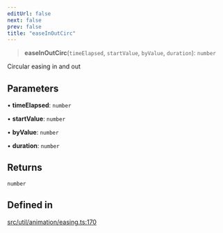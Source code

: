 ```yaml
---
editUrl: false
next: false
prev: false
title: "easeInOutCirc"
---
```


> **easeInOutCirc**(`timeElapsed`, `startValue`, `byValue`, `duration`): `number`

Circular easing in and out

## Parameters

• **timeElapsed**: `number`

• **startValue**: `number`

• **byValue**: `number`

• **duration**: `number`

## Returns

`number`

## Defined in

[src/util/animation/easing.ts:170](https://github.com/fabricjs/fabric.js/blob/5c1240d8b4662e45868dd33f385f941de21c8e9c/src/util/animation/easing.ts#L170)
